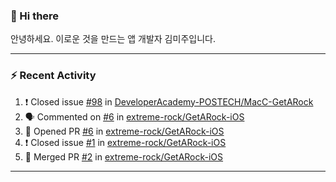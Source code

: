 ### 👋 Hi there 

안녕하세요. 이로운 것을 만드는 앱 개발자 김미주입니다. 

---
### :zap: Recent Activity

<!--START_SECTION:activity-->
1. ❗️ Closed issue [#98](https://github.com/DeveloperAcademy-POSTECH/MacC-GetARock/issues/98) in [DeveloperAcademy-POSTECH/MacC-GetARock](https://github.com/DeveloperAcademy-POSTECH/MacC-GetARock)
2. 🗣 Commented on [#6](https://github.com/extreme-rock/GetARock-iOS/issues/6) in [extreme-rock/GetARock-iOS](https://github.com/extreme-rock/GetARock-iOS)
3. 💪 Opened PR [#6](https://github.com/extreme-rock/GetARock-iOS/pull/6) in [extreme-rock/GetARock-iOS](https://github.com/extreme-rock/GetARock-iOS)
4. ❗️ Closed issue [#1](https://github.com/extreme-rock/GetARock-iOS/issues/1) in [extreme-rock/GetARock-iOS](https://github.com/extreme-rock/GetARock-iOS)
5. 🎉 Merged PR [#2](https://github.com/extreme-rock/GetARock-iOS/pull/2) in [extreme-rock/GetARock-iOS](https://github.com/extreme-rock/GetARock-iOS)
<!--END_SECTION:activity-->

---

<!--
**compuTasha/compuTasha** is a ✨ _special_ ✨ repository because its `README.md` (this file) appears on your GitHub profile.

Here are some ideas to get you started:

- 🔭 I’m currently working on ...
- 🌱 I’m currently learning ...
- 👯 I’m looking to collaborate on ...
- 🤔 I’m looking for help with ...
- 💬 Ask me about ...
- 📫 How to reach me: ...
- 😄 Pronouns: ...
- ⚡ Fun fact: ...
-->